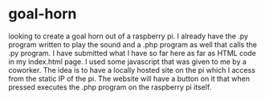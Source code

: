 # goal-horn

looking to create a goal horn out of a raspberry pi. I already have the .py program written to play the sound and a .php program as well that calls the .py program. I have submitted what I have so far here as far as HTML code in my index.html page. I used some javascript that was given to me by a coworker. The idea is to have a locally hosted site on the pi which I access from the static IP of the pi. The website will have a button on it that when pressed executes the .php program on the raspberry pi itself. 
